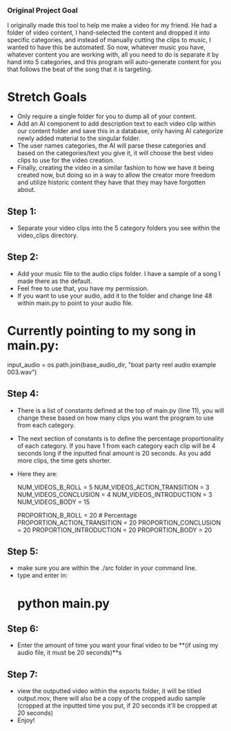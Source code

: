 ### Original Project Goal
I originally made this tool to help me make a video for my friend. He had a folder of video content, I hand-selected the content and dropped it into specific categories, and instead of manually cutting the clips to music, I wanted to have this be automated. So now, whatever music you have, whatever content you are working with, all you need to do is separate it by hand into 5 categories, and this program will auto-generate content for you that follows the beat of the song that it is targeting.

# Stretch Goals
- Only require a single folder for you to dump all of your content.
- Add an AI component to add description text to each video clip within our content folder and save this in a database, only having AI categorize newly added material to the singular folder.
- The user names categories, the AI will parse these categories and based on the categories/text you give it, it will choose the best video clips to use for the video creation.
- Finally, creating the video in a similar fashion to how we have it being created now, but doing so in a way to allow the creator more freedom and utilize historic content they have that they may have forgotten about.


## Step 1:
 - Separate your video clips into the 5 category folders you see within the video_clips directory.
## Step 2:
- Add your music file to the audio clips folder. I have a sample of a song I made there as the default. 
- Feel free to use that, you have my permission.
- If you want to use your audio, add it to the folder and change line 48 within main.py to point to your audio file.

# Currently pointing to my song in main.py:
input_audio = os.path.join(base_audio_dir, "boat party reel audio example 003.wav")

## Step 4:
- There is a list of constants defined at the top of main.py (line 11), you will change these based on how many clips you want the program to use from each category.
- The next section of constants is to define the percentage proportionality of each category. If you have 1 from each category each clip will be 4 seconds long if the inputted final amount is 20 seconds. As you add more clips, the time gets shorter.
- Here they are:

    NUM_VIDEOS_B_ROLL = 5
    NUM_VIDEOS_ACTION_TRANSITION = 3
    NUM_VIDEOS_CONCLUSION = 4
    NUM_VIDEOS_INTRODUCTION = 3
    NUM_VIDEOS_BODY = 15

    PROPORTION_B_ROLL = 20  # Percentage
    PROPORTION_ACTION_TRANSITION = 20
    PROPORTION_CONCLUSION = 20
    PROPORTION_INTRODUCTION = 20
    PROPORTION_BODY = 20

## Step 5:
- make sure you are within the ./src folder in your command line.
- type and enter in:
    # python main.py

## Step 6:
- Enter the amount of time you want your final video to be **(if using my audio file, it must be 20 seconds)**s

## Step 7:
- view the outputted video within the exports folder, it will be titled output.mov, there will also be a copy of the cropped audio sample (cropped at the inputted time you put, if 20 seconds it'll be cropped at 20 seconds)
- Enjoy!





